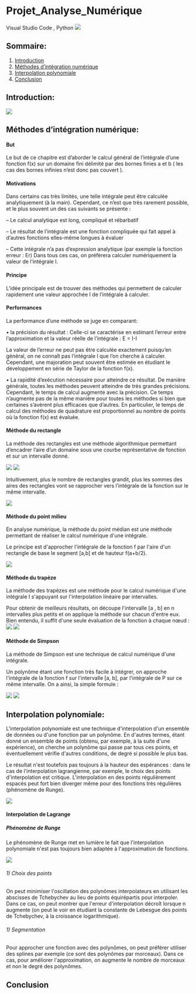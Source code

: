 # Projet_Analyse_Numérique
Visual Studio Code , Python
<img src='Project/entete.png'/>
## Sommaire: 
1. [Introduction](#Introduction)
2. [Méthodes d’intégration numérique](#Méthodes)
3. [Interpolation polynomiale](#Interpolation)
4. [Conclusion](#Conclusion)


## Introduction:
<img src='Project/demo_peek.gif'/>

## Méthodes d’intégration numérique:

#### But 
 
Le but de ce chapitre est d’aborder le calcul général de l’intégrale d’une fonction f(x) sur un domaine fini délimité par des bornes finies a et b ( les cas des bornes infinies n’est donc pas couvert ).

#### Motivations
 
Dans certains cas très limités, une telle intégrale peut être calculée analytiquement (à la main). Cependant, ce n’est que très rarement possible, et le plus souvent un des cas suivants se présente :

– Le calcul analytique est long, compliqué et rébarbatif

– Le résultat de l’intégrale est une fonction compliquée qui fait appel à d’autres fonctions elles-même longues à évaluer

– Cette intégrale n’a pas d’expression analytique (par exemple la fonction erreur : Er)
Dans tous ces cas, on préfèrera calculer numériquement la valeur de l’intégrale I.
 
 #### Principe
 
 L’idée principale est de trouver des méthodes qui permettent de calculer rapidement une valeur approchée I de l’intégrale à calculer.
 
 #### Performances
 
 La performance d’une méthode se juge en comparant:
 
• la précision du résultat : Celle-ci se caractérise en estimant l’erreur entre l’approximation et la valeur réelle de l’intégrale : E = I-I

La valeur de l’erreur ne peut pas être calculée exactement puisqu’en général, on ne connaît pas l’intégrale I que l’on cherche à calculer. Cependant, une majoration peut souvent être estimée en étudiant le développement en série de Taylor de la fonction f(x).

• La rapidité d’exécution nécessaire pour atteindre ce résultat. De manière générale, toutes les méthodes
peuvent atteindre de très grandes précisions. Cependant, le temps de calcul augmente avec la précision. Ce temps n’augmente pas de la même manière pour toutes les méthodes si bien que certaines s’avèrent plus efficaces que d’autres. En particulier, le temps de calcul des méthodes de quadrature est proportionnel au nombre de points où la fonction f(x) est évaluée.
 
#### Méthode du rectangle
La méthode des rectangles est une méthode algorithmique permettant d’encadrer l’aire d’un domaine sous une courbe représentative de fonction et sur un intervalle donné.

<img src='Pictures/rect1.png'/>

<img src='Pictures/rec2.png'/>

Intuitivement, plus le nombre de rectangles grandit, plus les sommes des aires des rectangles vont se rapprocher vers l’intégrale de la fonction sur le même intervalle.

<img src='Pictures/rect6.gif'/>

#### Méthode du point milieu
En analyse numérique, la méthode du point médian est une méthode permettant de réaliser le calcul numérique d'une intégrale.

Le principe est d'approcher l'intégrale de la fonction f par l'aire d'un rectangle de base le segment [a,b] et de hauteur f(a+b/2).

<img src='Pictures/pt_milieu.png'/>
 
#### Méthode du trapèze
La méthode des trapèzes est une méthode pour le calcul numérique d'une intégrale I s'appuyant sur l'interpolation linéaire par intervalles.

Pour obtenir de meilleurs résultats, on découpe l'intervalle [a , b] en n intervalles plus petits et on applique la méthode sur chacun d'entre eux. Bien entendu, il suffit d'une seule évaluation de la fonction à chaque nœud :
<img src='Pictures/trapeze.png'/>
<img src='Pictures/Trapezium2.gif'/>
 
 #### Méthode de Simpson 
La méthode de Simpson est une technique de calcul numérique d'une intégrale.

Un polynôme étant une fonction très facile à intégrer, on approche l'intégrale de la fonction f sur l'intervalle [a, b], par l'intégrale de P sur ce même intervalle. On a ainsi, la simple formule : 

<img src='Pictures/simpson.png'/>

<img src='Pictures/simpson.gif'/>
 
 
## Interpolation polynomiale:
L'interpolation polynomiale est une technique d'interpolation d'un ensemble de données ou d'une fonction par un polynôme. En d'autres termes, étant donné un ensemble de points (obtenu, par exemple, à la suite d'une expérience), on cherche un polynôme qui passe par tous ces points, et éventuellement vérifie d'autres conditions, de degré si possible le plus bas.

Le résultat n'est toutefois pas toujours à la hauteur des espérances : dans le cas de l'interpolation lagrangienne, par exemple, le choix des points d'interpolation est critique. L'interpolation en des points régulièrement espacés peut fort bien diverger même pour des fonctions très régulières (phénomène de Runge).

<img src='Pictures/interpo.png'/>


#### Interpolation de Lagrange

##### Phénomène de Runge
Le phénomène de Runge met en lumière le fait que l'interpolation polynomiale n'est pas toujours bien adaptée à l'approximation de fonctions.

<img src='Pictures/runge.png'/>

###### 1) Choix des points
On peut minimiser l'oscillation des polynômes interpolateurs en utilisant les abscisses de Tchebychev au lieu de points équirépartis pour interpoler. Dans ce cas, on peut montrer que l'erreur d'interpolation décroît lorsque n augmente (on peut le voir en étudiant la constante de Lebesgue des points de Tchebychev, à la croissance logarithmique).

###### 1) Segmentation
Pour approcher une fonction avec des polynômes, on peut préférer utiliser des splines par exemple (ce sont des polynômes par morceaux). Dans ce cas, pour améliorer l'approximation, on augmente le nombre de morceaux et non le degré des polynômes.
  
## Conclusion

